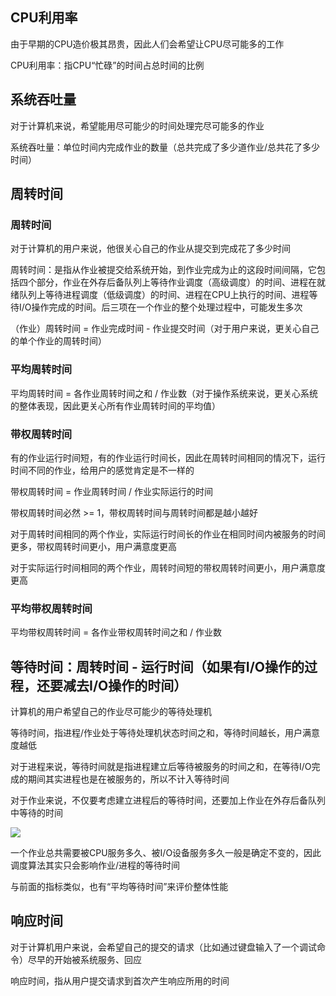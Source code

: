 ## CPU利用率

由于早期的CPU造价极其昂贵，因此人们会希望让CPU尽可能多的工作

CPU利用率：指CPU“忙碌”的时间占总时间的比例

## 系统吞吐量

对于计算机来说，希望能用尽可能少的时间处理完尽可能多的作业

系统吞吐量：单位时间内完成作业的数量（总共完成了多少道作业/总共花了多少时间）

## 周转时间

### 周转时间

对于计算机的用户来说，他很关心自己的作业从提交到完成花了多少时间

周转时间：是指从作业被提交给系统开始，到作业完成为止的这段时间间隔，它包括四个部分，作业在外存后备队列上等待作业调度（高级调度）的时间、进程在就绪队列上等待进程调度（低级调度）的时间、进程在CPU上执行的时间、进程等待I/O操作完成的时间。后三项在一个作业的整个处理过程中，可能发生多次

（作业）周转时间 = 作业完成时间 - 作业提交时间（对于用户来说，更关心自己的单个作业的周转时间）

### 平均周转时间

平均周转时间 = 各作业周转时间之和 / 作业数（对于操作系统来说，更关心系统的整体表现，因此更关心所有作业周转时间的平均值）

### 带权周转时间

有的作业运行时间短，有的作业运行时间长，因此在周转时间相同的情况下，运行时间不同的作业，给用户的感觉肯定是不一样的

带权周转时间 = 作业周转时间 / 作业实际运行的时间

带权周转时间必然 >= 1，带权周转时间与周转时间都是越小越好

对于周转时间相同的两个作业，实际运行时间长的作业在相同时间内被服务的时间更多，带权周转时间更小，用户满意度更高

对于实际运行时间相同的两个作业，周转时间短的带权周转时间更小，用户满意度更高

### 平均带权周转时间

平均带权周转时间 = 各作业带权周转时间之和 / 作业数

## 等待时间：周转时间 - 运行时间（如果有I/O操作的过程，还要减去I/O操作的时间）

计算机的用户希望自己的作业尽可能少的等待处理机

等待时间，指进程/作业处于等待处理机状态时间之和，等待时间越长，用户满意度越低

对于进程来说，等待时间就是指进程建立后等待被服务的时间之和，在等待I/O完成的期间其实进程也是在被服务的，所以不计入等待时间

对于作业来说，不仅要考虑建立进程后的等待时间，还要加上作业在外存后备队列中等待的时间

![](https://tva1.sinaimg.cn/large/008i3skNly1gr4s7qq3cwj30vy07wn6q.jpg)

一个作业总共需要被CPU服务多久、被I/O设备服务多久一般是确定不变的，因此调度算法其实只会影响作业/进程的等待时间

与前面的指标类似，也有“平均等待时间”来评价整体性能

## 响应时间

对于计算机用户来说，会希望自己的提交的请求（比如通过键盘输入了一个调试命令）尽早的开始被系统服务、回应

响应时间，指从用户提交请求到首次产生响应所用的时间